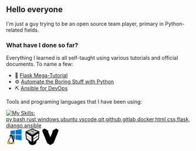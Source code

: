 ## Hello everyone
I'm just a guy trying to be an open source team player, primary in Python-related fields.

### What have I done so far?
<!-- Emoji from "ikatyang/emoji-cheat-sheet"-->
Everything I learned is all self-taught using various tutorials and official documents. To name a few: 
- :mega: [Flask Mega-Tutorial](https://blog.miguelgrinberg.com/post/the-flask-mega-tutorial-part-i-hello-world)
- :gear: [Automate the Boring Stuff with Python](https://automatetheboringstuff.com/2e/chapter0/)
- :pick: [Ansible for DevOps](https://github.com/geerlingguy/ansible-for-devops-manuscript)

Tools and programing languages that I have been using: 
<!-- Images from skillicons, and simpleicons-->

<p align="left">
  <a href="https://skillicons.dev">
    <img src="https://skillicons.dev/icons?i=py,bash,rust,windows,ubuntu,vscode,git,github,gitlab,docker,html,css,flask,django,ansible" 
     alt="My Skills: py,bash,rust,windows,ubuntu,vscode,git,github,gitlab,docker,html,css,flask,django,ansible" 
     aria-label="My Skills: py,bash,rust,windows,ubuntu,vscode,git,github,gitlab,docker,html,css,flask,django,ansible" /> 
  </a>
  <img width="45px" src="images/wsl.png" alt="wsl" aria-label="wsl" /> 
  <img width="45px" src="images/virtualbox.svg" alt="VirtualBox" aria-label="VirtualBox" /> 
  <img width="45px" src="images/vagrant.svg" alt="vagrant" aria-label="vagrant" />
</p>
  
